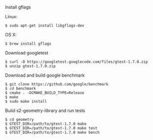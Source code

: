 Install gflags

Linux:

    $ sudo apt-get install libgflags-dev

OS X:

    $ brew install gflags

Download googletest

    $ curl -O https://googletest.googlecode.com/files/gtest-1.7.0.zip
    $ unzip gtest-1.7.0.zip

Download and build google benchmark

    $ git clone https://github.com/google/benchmark
    $ cd benchmark
    $ cmake . -DCMAKE_BUILD_TYPE=Release
    $ make
    $ sudo make install

Build s2-geometry-library and run tests

    $ cd geometry
    $ GTEST_DIR=/path/to/gtest-1.7.0 make
    $ GTEST_DIR=/path/to/gtest-1.7.0 make test
    $ GTEST_DIR=/path/to/gtest-1.7.0 make bench
